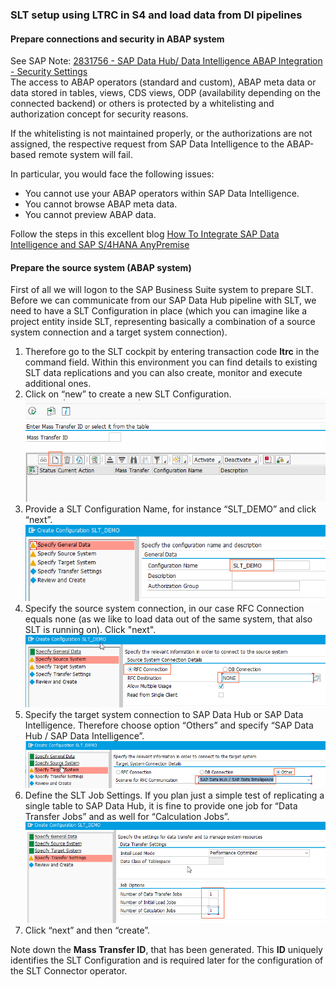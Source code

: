 ### SLT setup using LTRC in S4 and load data from DI pipelines


#### Prepare connections and security in ABAP system

See SAP Note: [2831756 - SAP Data Hub/ Data Intelligence ABAP Integration - Security Settings](https://launchpad.support.sap.com/#/notes/2831756)  
The access to ABAP operators (standard and custom), ABAP meta data or data stored in tables, views, CDS views, ODP (availability depending on the connected backend) or others is protected by a whitelisting and authorization concept for security reasons.

If the whitelisting is not maintained properly, or the authorizations are not assigned, the respective request from SAP Data Intelligence to the ABAP-based remote system will fail.

In particular, you would face the following issues:
* You cannot use your ABAP operators within SAP Data Intelligence.
* You cannot browse ABAP meta data.
* You cannot preview ABAP data.

Follow the steps in this excellent blog [How To Integrate SAP Data Intelligence and SAP S/4HANA AnyPremise](https://blogs.sap.com/2020/05/27/how-to-integrate-sap-data-intelligence-and-sap-s-4hana-anypremise/)  



#### Prepare the source system (ABAP system)
First of all we will logon to the SAP Business Suite system to prepare SLT. Before we can communicate from our SAP Data Hub pipeline with SLT, we need to have a SLT Configuration in place (which you can imagine like a project entity inside SLT, representing basically a combination of a source system connection and a target system connection).

1. Therefore go to the SLT cockpit by entering transaction code **ltrc** in the command field. Within this environment you can find details to existing SLT data replications and you can also create, monitor and execute additional ones.
1. Click on “new” to create a new SLT Configuration.  
  ![](/SLT/2_createSltConfig.png)
1. Provide a SLT Configuration Name, for instance “SLT_DEMO” and click “next”.  
  ![](/SLT/3_nameConfig.png)
1. Specify the source system connection, in our case RFC Connection equals none (as we like to load data out of the same system, that also SLT is running on). Click "next".  
  ![](/SLT/4_specifySourceConnection.png)
1. Specify the target system connection to SAP Data Hub or SAP Data Intelligence. Therefore choose option “Others” and specify “SAP Data Hub / SAP Data Intelligence”.  
  ![](/SLT/5_specify_target.png)
1. Define the SLT Job Settings. If you plan just a simple test of replicating a single table to SAP Data Hub, it is fine to provide one job for “Data Transfer Jobs” and as well for “Calculation Jobs”.  
  ![](/SLT/6_JobSettings.png)
1. Click “next” and then “create”.  

Note down the **Mass Transfer ID**, that has been generated. This **ID** uniquely identifies the SLT Configuration and is required later for the configuration of the SLT Connector operator.



